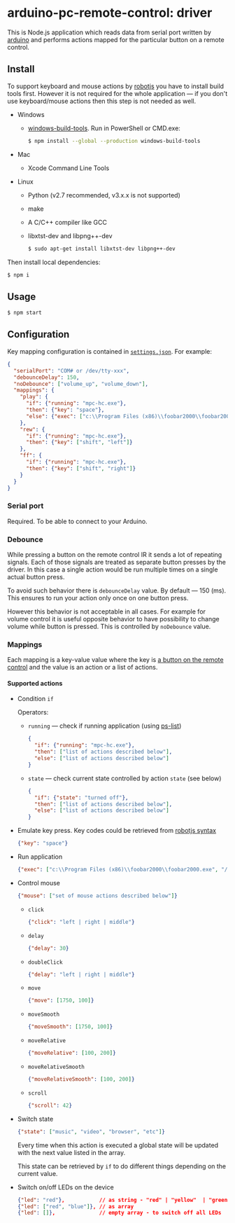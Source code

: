 # arduino-pc-remote-control: driver

This is Node.js application which reads data from serial port written by [arduino]
and performs actions mapped for the particular button on a remote control.

## Install

To support keyboard and mouse actions by [robotjs]
you have to install build tools first. However it is not required for the whole
application &mdash; if you don't use keyboard/mouse actions then this step is not needed as well.

- Windows

  - [windows-build-tools].
    Run in PowerShell or CMD.exe:

    ```bash
    $ npm install --global --production windows-build-tools
    ```

- Mac

  - Xcode Command Line Tools

- Linux

  - Python (v2.7 recommended, v3.x.x is not supported)
  - make
  - A C/C++ compiler like GCC
  - libxtst-dev and libpng++-dev

    ```bash
    $ sudo apt-get install libxtst-dev libpng++-dev
    ```

Then install local dependencies:

```bash
$ npm i
```

## Usage

```bash
$ npm start
```

## Configuration

Key mapping configuration is contained in [`settings.json`]. For example:

```json
{
  "serialPort": "COM# or /dev/tty-xxx",
  "debounceDelay": 150,
  "noDebounce": ["volume_up", "volume_down"],
  "mappings": {
    "play": {
      "if": {"running": "mpc-hc.exe"},
      "then": {"key": "space"},
      "else": {"exec": ["c:\\Program Files (x86)\\foobar2000\\foobar2000.exe", "/play"]}
    },
    "rew": {
      "if": {"running": "mpc-hc.exe"},
      "then": {"key": ["shift", "left"]}
    },
    "ff": {
      "if": {"running": "mpc-hc.exe"},
      "then": {"key": ["shift", "right"]}
    }
  }
}
```

### Serial port

Required. To be able to connect to your Arduino.

### Debounce

While pressing a button on the remote control IR it sends a lot of repeating signals.
Each of those signals are treated as separate button presses by the driver.
In this case a single action would be run multiple times on a single actual button press.

To avoid such behavior there is `debounceDelay` value. By default &mdash; 150 (ms).
This ensures to run your action only once on one button press.

However this behavior is not acceptable in all cases. For example for volume control it
is useful opposite behavior to have possibility to change volume while button is pressed.
This is controlled by `noDebounce` value.

### Mappings

Each mapping is a key-value value where the key is [a button on the remote control]
and the value is an action or a list of actions.

#### Supported actions

- Condition `if`

  Operators:

  - `running` &mdash; check if running application (using [ps-list])

    ```json
    {
      "if": {"running": "mpc-hc.exe"},
      "then": ["list of actions described below"],
      "else": ["list of actions described below"]
    }
    ```

  - `state` &mdash; check current state controlled by action `state` (see below)

    ```json
    {
      "if": {"state": "turned off"},
      "then": ["list of actions described below"],
      "else": ["list of actions described below"]
    }
    ```

- Emulate key press. Key codes could be retrieved from [robotjs syntax]

  ```json
  {"key": "space"}
  ```

- Run application

  ```json
  {"exec": ["c:\\Program Files (x86)\\foobar2000\\foobar2000.exe", "/play"]}
  ```

- Control mouse

  ```json
  {"mouse": ["set of mouse actions described below"]}
  ```

  - `click`

    ```json
    {"click": "left | right | middle"}
    ```

  - `delay`

    ```json
    {"delay": 30}
    ```

  - `doubleClick`

    ```json
    {"delay": "left | right | middle"}
    ```

  - `move`

    ```json
    {"move": [1750, 100]}
    ```

  - `moveSmooth`

    ```json
    {"moveSmooth": [1750, 100]}
    ```

  - `moveRelative`

    ```json
    {"moveRelative": [100, 200]}
    ```

  - `moveRelativeSmooth`

    ```json
    {"moveRelativeSmooth": [100, 200]}
    ```

  - `scroll`

    ```json
    {"scroll": 42}
    ```

- Switch state

  ```json
  {"state": ["music", "video", "browser", "etc"]}
  ```

  Every time when this action is executed a global state will be updated with the next value listed in the array.

  This state can be retrieved by `if` to do different things depending on the current value.

- Switch on/off LEDs on the device

  ```json
  {"led": "red"},           // as string - "red" | "yellow"  | "green" | "blue"
  {"led": ["red", "blue"]}, // as array
  {"led": []},              // empty array - to switch off all LEDs
  ```

[arduino]: https://github.com/phts/remote-control/tree/master/firmware
[robotjs]: https://www.npmjs.com/package/robotjs
[windows-build-tools]: https://www.npmjs.com/package/windows-build-tools
[`settings.json`]: ./settings.json.example
[ps-list]: https://www.npmjs.com/package/ps-list
[robotjs syntax]: http://robotjs.io/docs/syntax#keys
[a button on the remote control]: ../firmware/libraries/yamaha-ras13/yamaha-ras13.h
